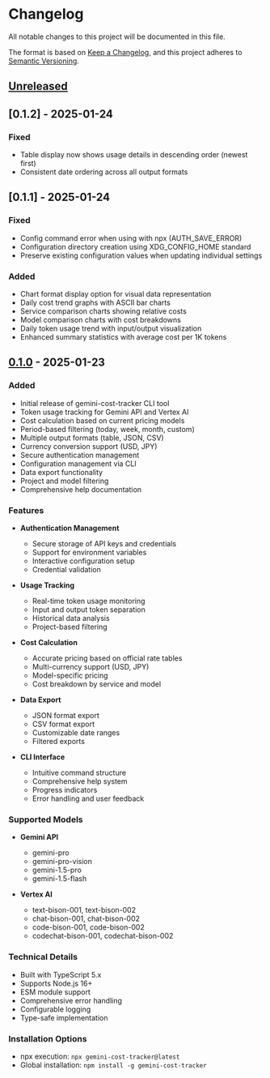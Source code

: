 # Changelog

All notable changes to this project will be documented in this file.

The format is based on [Keep a Changelog](https://keepachangelog.com/en/1.0.0/),
and this project adheres to [Semantic Versioning](https://semver.org/spec/v2.0.0.html).

## [Unreleased]

## [0.1.2] - 2025-01-24

### Fixed
- Table display now shows usage details in descending order (newest first)
- Consistent date ordering across all output formats

## [0.1.1] - 2025-01-24

### Fixed
- Config command error when using with npx (AUTH_SAVE_ERROR)
- Configuration directory creation using XDG_CONFIG_HOME standard
- Preserve existing configuration values when updating individual settings

### Added
- Chart format display option for visual data representation
- Daily cost trend graphs with ASCII bar charts
- Service comparison charts showing relative costs
- Model comparison charts with cost breakdowns
- Daily token usage trend with input/output visualization
- Enhanced summary statistics with average cost per 1K tokens

## [0.1.0] - 2025-01-23

### Added
- Initial release of gemini-cost-tracker CLI tool
- Token usage tracking for Gemini API and Vertex AI
- Cost calculation based on current pricing models
- Period-based filtering (today, week, month, custom)
- Multiple output formats (table, JSON, CSV)
- Currency conversion support (USD, JPY)
- Secure authentication management
- Configuration management via CLI
- Data export functionality
- Project and model filtering
- Comprehensive help documentation

### Features
- **Authentication Management**
  - Secure storage of API keys and credentials
  - Support for environment variables
  - Interactive configuration setup
  - Credential validation

- **Usage Tracking**
  - Real-time token usage monitoring
  - Input and output token separation
  - Historical data analysis
  - Project-based filtering

- **Cost Calculation**
  - Accurate pricing based on official rate tables
  - Multi-currency support (USD, JPY)
  - Model-specific pricing
  - Cost breakdown by service and model

- **Data Export**
  - JSON format export
  - CSV format export
  - Customizable date ranges
  - Filtered exports

- **CLI Interface**
  - Intuitive command structure
  - Comprehensive help system
  - Progress indicators
  - Error handling and user feedback

### Supported Models
- **Gemini API**
  - gemini-pro
  - gemini-pro-vision
  - gemini-1.5-pro
  - gemini-1.5-flash

- **Vertex AI**
  - text-bison-001, text-bison-002
  - chat-bison-001, chat-bison-002
  - code-bison-001, code-bison-002
  - codechat-bison-001, codechat-bison-002

### Technical Details
- Built with TypeScript 5.x
- Supports Node.js 16+
- ESM module support
- Comprehensive error handling
- Configurable logging
- Type-safe implementation

### Installation Options
- npx execution: `npx gemini-cost-tracker@latest`
- Global installation: `npm install -g gemini-cost-tracker`

[Unreleased]: https://github.com/username/gemini-cost-tracker/compare/v0.1.0...HEAD
[0.1.0]: https://github.com/username/gemini-cost-tracker/releases/tag/v0.1.0